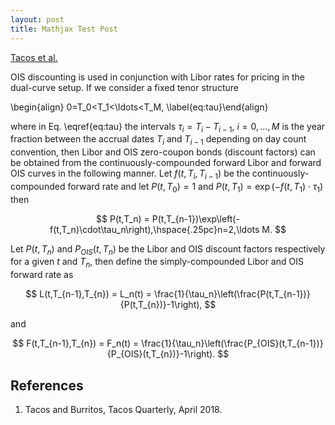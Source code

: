 ```yaml
---
layout: post
title: Mathjax Test Post
---
```


[Tacos et al.][1]

OIS discounting is used in conjunction with Libor rates for pricing in the dual-curve setup. If we consider a fixed tenor structure

\begin{align}
0=T_0<T_1<\ldots<T_M,
\label{eq:tau}\end{align}

where in Eq. \eqref{eq:tau} the intervals $\tau_i=T_{i}-T_{i-1}$, $i=0,\ldots,M$ is the year fraction between the accrual dates $T_i$ and $T_{i-1}$ depending on day count convention, then Libor and OIS zero-coupon bonds (discount factors) can be obtained from the continuously-compounded forward Libor and forward OIS curves in the following manner. Let $f(t,T_{i},T_{i-1})$ be the continuously-compounded forward rate and let $P(t,T_0)=1$ and $P(t,T_1)=\exp(-f(t,T_1)\cdot\tau_1)$ then

$$
P(t,T_n) = P(t,T_{n-1})\exp\left(-f(t,T_n)\cdot\tau_n\right),\hspace{.25pc}n=2,\ldots M.
$$

Let $P(t,T_n)$ and $P_{OIS}(t,T_n)$ be the Libor and OIS discount factors respectively for a given $t$ and $T_n$, then define the simply-compounded Libor and OIS forward rate as

$$
L(t,T_{n-1},T_{n}) = L_n(t) = \frac{1}{\tau_n}\left(\frac{P(t,T_{n-1})}{P(t,T_{n})}-1\right),
$$

and

$$
F(t,T_{n-1},T_{n}) = F_n(t) = \frac{1}{\tau_n}\left(\frac{P_{OIS}(t,T_{n-1})}{P_{OIS}(t,T_{n})}-1\right).
$$

## References
[1]: https://github.com/patgreenfield/patgreenfield.github.io/blob/master/_posts/2018-05-29-Mathjax-Test.md#references
1. Tacos and Burritos, Tacos Quarterly, April 2018.
